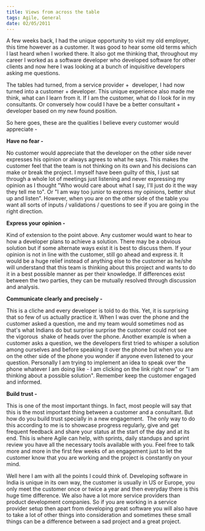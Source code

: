 ```yaml
---
title: Views from across the table
tags: Agile, General
date: 02/05/2011
---
```


A few weeks back, I had the unique opportunity to visit my old employer, this time however as a customer. It was good to hear some old terms which I last heard when I worked there. It also got me thinking that, throughout my career I worked as a software developer who developed software for other clients and now here I was looking at a bunch of inquisitive developers asking me questions.

The tables had turned, from a service provider +  developer, I had now turned into a customer + developer. This unique experience also made me think, what can I learn from it. If I am the customer, what do I look for in my consultants. Or conversely how could I have be a better consultant + developer based on my new found position.


So here goes, these are the qualities I believe every customer would appreciate -

__Have no fear -__

No customer would appreciate that the developer on the other side never expresses his opinion or always agrees to what he says. This makes the customer feel that the team is not thinking on its own and his decisions can make or break the project. I myself have been guilty of this, I just sat through a whole lot of meetings just listening and never expressing my opinion as I thought "Who would care about what I say, I'll just do it the way they tell me to". Or "I am way too junior to express my opinions, better shut up and listen". However, when you are on the other side of the table you want all sorts of inputs / validations / questions to see if you are going in the right direction.

__Express your opinion -__

Kind of extension to the point above. Any customer would want to hear to how a developer plans to achieve a solution. There may be a obvious solution but if some alternate ways exist it is best to discuss them. If your opinion is not in line with the customer, still go ahead and express it. It would be a huge relief instead of anything else to the customer as he/she will understand that this team is thinking about this project and wants to do it in a best possible manner as per their knowledge. If differences exist between the two parties, they can be mutually resolved through discussion and analysis.

__Communicate clearly and precisely -__

This is a cliche and every developer is told to do this. Yet, it is surprising that so few of us actually practice it. When I was over the phone and the customer asked a question, me and my team would sometimes nod as that's what Indians do but surprise surprise the customer could not see the vigorous  shake of heads over the phone. Another example is when a customer asks a question, we the developers first tried to whisper a solution among ourselves and before speaking it over the phone but when you are on the other side of the phone you wonder if anyone even listened to your question. Personally I am trying to implement an idea to speak over the phone whatever I am doing like - I am clicking on the link right now" or "I am thinking about a possible solution". Remember keep the customer engaged and informed.

__Build trust -__

This is one of the most important things. In fact, most people will say that this is the most important thing between a customer and a consultant. But how do you build trust specially in a new engagement.  The only way to do this according to me is to showcase progress regularly, give and get frequent feedback and share your status at the start of the day and at its end. This is where Agile can help, with sprints, daily standups and sprint review you have all the necessary tools available with you. Feel free to talk more and more in the first few weeks of an engagement just to let the customer know that you are working and the project is constantly on your mind.


Well here I am with all the points I could think of. Developing software in India is unique in its own way, the customer is usually in US or Europe, you only meet the customer once or twice a year and then everyday there is this huge time difference. We also have a lot more service providers than product development companies. So if you are working in a service provider setup then apart from developing great software you will also have to take a lot of other things into consideration and sometimes these small things can be a difference between a sad project and a great project.

